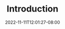 ---
title: "Introduction"
date: 2022-11-11T12:01:27-08:00
weight: 1
meta_image: notes/java_concurrency_in_practice/jcip.png
image: notes/java_concurrency_in_practice/jcip.png
enableToc: false
collapsible: true
---